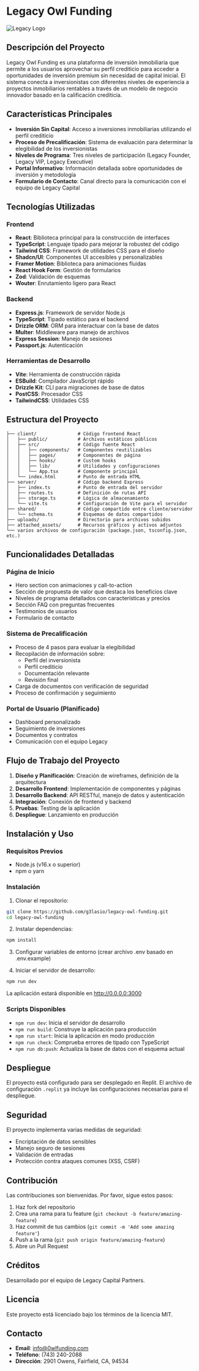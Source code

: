 
# Legacy Owl Funding

![Legacy Logo](attached_assets/Legacy%20logo%20white.png)

## Descripción del Proyecto

Legacy Owl Funding es una plataforma de inversión inmobiliaria que permite a los usuarios aprovechar su perfil crediticio para acceder a oportunidades de inversión premium sin necesidad de capital inicial. El sistema conecta a inversionistas con diferentes niveles de experiencia a proyectos inmobiliarios rentables a través de un modelo de negocio innovador basado en la calificación crediticia.

## Características Principales

- **Inversión Sin Capital**: Acceso a inversiones inmobiliarias utilizando el perfil crediticio
- **Proceso de Precalificación**: Sistema de evaluación para determinar la elegibilidad de los inversionistas
- **Niveles de Programa**: Tres niveles de participación (Legacy Founder, Legacy VIP, Legacy Executive)
- **Portal Informativo**: Información detallada sobre oportunidades de inversión y metodología
- **Formulario de Contacto**: Canal directo para la comunicación con el equipo de Legacy Capital

## Tecnologías Utilizadas

### Frontend
- **React**: Biblioteca principal para la construcción de interfaces
- **TypeScript**: Lenguaje tipado para mejorar la robustez del código
- **Tailwind CSS**: Framework de utilidades CSS para el diseño
- **Shadcn/UI**: Componentes UI accesibles y personalizables
- **Framer Motion**: Biblioteca para animaciones fluidas
- **React Hook Form**: Gestión de formularios
- **Zod**: Validación de esquemas
- **Wouter**: Enrutamiento ligero para React

### Backend
- **Express.js**: Framework de servidor Node.js
- **TypeScript**: Tipado estático para el backend
- **Drizzle ORM**: ORM para interactuar con la base de datos
- **Multer**: Middleware para manejo de archivos
- **Express Session**: Manejo de sesiones
- **Passport.js**: Autenticación

### Herramientas de Desarrollo
- **Vite**: Herramienta de construcción rápida
- **ESBuild**: Compilador JavaScript rápido
- **Drizzle Kit**: CLI para migraciones de base de datos
- **PostCSS**: Procesador CSS
- **TailwindCSS**: Utilidades CSS

## Estructura del Proyecto

```
├── client/               # Código frontend React
│   ├── public/           # Archivos estáticos públicos
│   ├── src/              # Código fuente React
│   │   ├── components/   # Componentes reutilizables
│   │   ├── pages/        # Componentes de página
│   │   ├── hooks/        # Custom hooks
│   │   ├── lib/          # Utilidades y configuraciones
│   │   └── App.tsx       # Componente principal
│   └── index.html        # Punto de entrada HTML
├── server/               # Código backend Express
│   ├── index.ts          # Punto de entrada del servidor
│   ├── routes.ts         # Definición de rutas API
│   ├── storage.ts        # Lógica de almacenamiento
│   └── vite.ts           # Configuración de Vite para el servidor
├── shared/               # Código compartido entre cliente/servidor
│   └── schema.ts         # Esquemas de datos compartidos
├── uploads/              # Directorio para archivos subidos
├── attached_assets/      # Recursos gráficos y activos adjuntos
└── varios archivos de configuración (package.json, tsconfig.json, etc.)
```

## Funcionalidades Detalladas

### Página de Inicio
- Hero section con animaciones y call-to-action
- Sección de propuesta de valor que destaca los beneficios clave
- Niveles de programa detallados con características y precios
- Sección FAQ con preguntas frecuentes
- Testimonios de usuarios
- Formulario de contacto

### Sistema de Precalificación
- Proceso de 4 pasos para evaluar la elegibilidad
- Recopilación de información sobre:
  - Perfil del inversionista
  - Perfil crediticio
  - Documentación relevante
  - Revisión final
- Carga de documentos con verificación de seguridad
- Proceso de confirmación y seguimiento

### Portal de Usuario (Planificado)
- Dashboard personalizado
- Seguimiento de inversiones
- Documentos y contratos
- Comunicación con el equipo Legacy

## Flujo de Trabajo del Proyecto

1. **Diseño y Planificación**: Creación de wireframes, definición de la arquitectura
2. **Desarrollo Frontend**: Implementación de componentes y páginas
3. **Desarrollo Backend**: API RESTful, manejo de datos y autenticación
4. **Integración**: Conexión de frontend y backend
5. **Pruebas**: Testing de la aplicación
6. **Despliegue**: Lanzamiento en producción

## Instalación y Uso

### Requisitos Previos
- Node.js (v16.x o superior)
- npm o yarn

### Instalación

1. Clonar el repositorio:
```bash
git clone https://github.com/g3lasio/legacy-owl-funding.git
cd legacy-owl-funding
```

2. Instalar dependencias:
```bash
npm install
```

3. Configurar variables de entorno (crear archivo .env basado en .env.example)

4. Iniciar el servidor de desarrollo:
```bash
npm run dev
```

La aplicación estará disponible en http://0.0.0.0:3000

### Scripts Disponibles

- `npm run dev`: Inicia el servidor de desarrollo
- `npm run build`: Construye la aplicación para producción
- `npm run start`: Inicia la aplicación en modo producción
- `npm run check`: Comprueba errores de tipado con TypeScript
- `npm run db:push`: Actualiza la base de datos con el esquema actual

## Despliegue

El proyecto está configurado para ser desplegado en Replit. El archivo de configuración `.replit` ya incluye las configuraciones necesarias para el despliegue.

## Seguridad

El proyecto implementa varias medidas de seguridad:
- Encriptación de datos sensibles
- Manejo seguro de sesiones
- Validación de entradas
- Protección contra ataques comunes (XSS, CSRF)

## Contribución

Las contribuciones son bienvenidas. Por favor, sigue estos pasos:

1. Haz fork del repositorio
2. Crea una rama para tu feature (`git checkout -b feature/amazing-feature`)
3. Haz commit de tus cambios (`git commit -m 'Add some amazing feature'`)
4. Push a la rama (`git push origin feature/amazing-feature`)
5. Abre un Pull Request

## Créditos

Desarrollado por el equipo de Legacy Capital Partners.

## Licencia

Este proyecto está licenciado bajo los términos de la licencia MIT.

## Contacto

- **Email**: info@0wlfunding.com
- **Teléfono**: (743) 240-2088
- **Dirección**: 2901 Owens, Fairfield, CA, 94534
